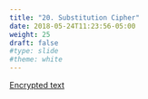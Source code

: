 ```yaml
---
title: "20. Substitution Cipher"
date: 2018-05-24T11:23:56-05:00
weight: 25
draft: false
#type: slide
#theme: white
---
```


[Encrypted text](encrypted.txt)


